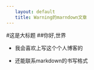 ```yaml
---
　　layout: default
　　title: Warning的marndown文章
---
```



#这是大标题
	##你好,世界

- 我会喜欢上写这个个人博客的

- 还能联系markdown的书写格式
